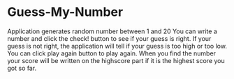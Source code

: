 # Guess-My-Number
Application generates random number between 1 and 20
You can write a number and click the check! button to see if your guess is right.
If your guess is not right, the application will tell if your guess is too high or too low.
You can click play again button to play again.
When you find the number your score will be written on the highscore part if it is the highest score you got so far.
